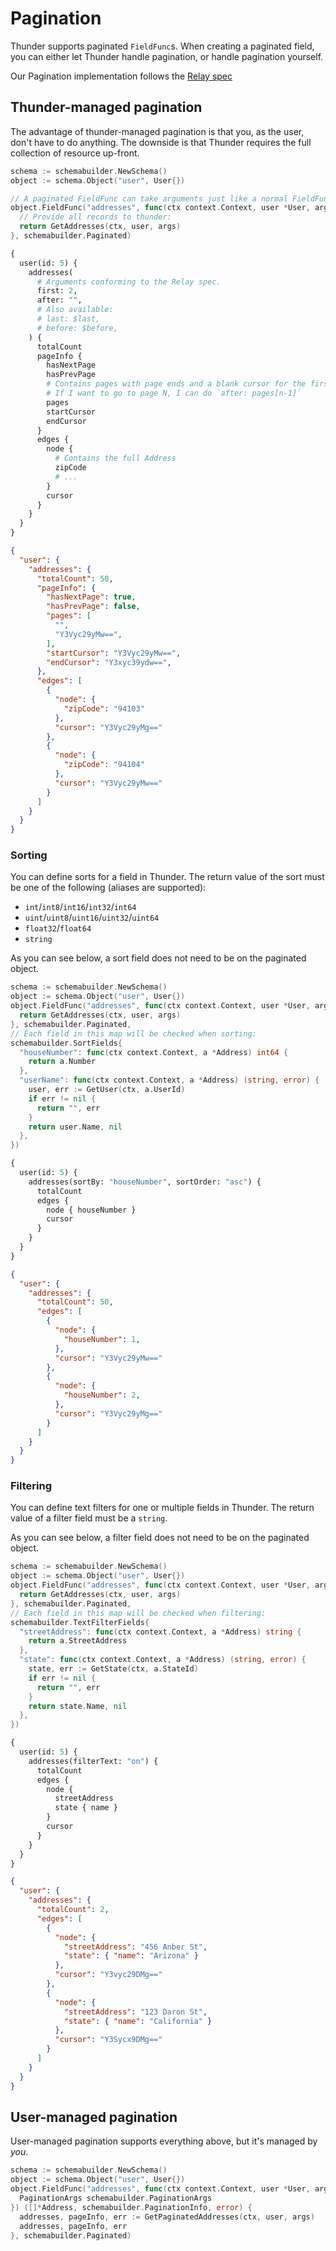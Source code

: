 # Pagination

Thunder supports paginated `FieldFunc`s. When creating a paginated field, you
can either let Thunder handle pagination, or handle pagination yourself.

Our Pagination implementation follows the [Relay spec](https://facebook.github.io/relay/docs/en/pagination-container.html)

## Thunder-managed pagination

The advantage of thunder-managed pagination is that you, as the user, don't have
to do anything. The downside is that Thunder requires the full collection of
resource up-front.

```go
schema := schemabuilder.NewSchema()
object := schema.Object("user", User{})

// A paginated FieldFunc can take arguments just like a normal FieldFunc
object.FieldFunc("addresses", func(ctx context.Context, user *User, args struct {}) ([]*Address, error) {
  // Provide all records to thunder:
  return GetAddresses(ctx, user, args)
}, schemabuilder.Paginated)
```

```graphql
{
  user(id: 5) {
    addresses(
      # Arguments conforming to the Relay spec.
      first: 2,
      after: "",
      # Also available:
      # last: $last,
      # before: $before,
    ) {
      totalCount
      pageInfo {
        hasNextPage
        hasPrevPage
        # Contains pages with page ends and a blank cursor for the first page
        # If I want to go to page N, I can do `after: pages[n-1]`
        pages
        startCursor
        endCursor
      }
      edges {
        node {
          # Contains the full Address
          zipCode
          # ...
        }
        cursor
      }
    }
  }
}
```

```json
{
  "user": {
    "addresses": {
      "totalCount": 50,
      "pageInfo": {
        "hasNextPage": true,
        "hasPrevPage": false,
        "pages": [
          "",
          "Y3Vyc29yMw==",
        ],
        "startCursor": "Y3Vyc29yMw==",
        "endCursor": "Y3xyc39ydw==",
      },
      "edges": [
        {
          "node": {
            "zipCode": "94103"
          },
          "cursor": "Y3Vyc29yMg=="
        },
        {
          "node": {
            "zipCode": "94104"
          },
          "cursor": "Y3Vyc29yMw=="
        }
      ]
    }
  }
}
```

### Sorting

You can define sorts for a field in Thunder. The return value of the sort must
be one of the following (aliases are supported):

- `int`/`int8`/`int16`/`int32`/`int64`
- `uint`/`uint8`/`uint16`/`uint32`/`uint64`
- `float32`/`float64`
- `string`

As you can see below, a sort field does not need to be on the paginated object.

```go
schema := schemabuilder.NewSchema()
object := schema.Object("user", User{})
object.FieldFunc("addresses", func(ctx context.Context, user *User, args struct {}) ([]*Address, error) {
  return GetAddresses(ctx, user, args)
}, schemabuilder.Paginated,
// Each field in this map will be checked when sorting:
schemabuilder.SortFields{
  "houseNumber": func(ctx context.Context, a *Address) int64 {
    return a.Number
  },
  "userName": func(ctx context.Context, a *Address) (string, error) {
    user, err := GetUser(ctx, a.UserId)
    if err != nil {
      return "", err
    }
    return user.Name, nil
  },
})
```

```graphql
{
  user(id: 5) {
    addresses(sortBy: "houseNumber", sortOrder: "asc") {
      totalCount
      edges {
        node { houseNumber }
        cursor
      }
    }
  }
}
```

```json
{
  "user": {
    "addresses": {
      "totalCount": 50,
      "edges": [
        {
          "node": {
            "houseNumber": 1,
          },
          "cursor": "Y3Vyc29yMw=="
        },
        {
          "node": {
            "houseNumber": 2,
          },
          "cursor": "Y3Vyc29yMg=="
        }
      ]
    }
  }
}
```

### Filtering

You can define text filters for one or multiple fields in Thunder.
The return value of a filter field must be a `string`.

As you can see below, a filter field does not need to be on the paginated object.

```go
schema := schemabuilder.NewSchema()
object := schema.Object("user", User{})
object.FieldFunc("addresses", func(ctx context.Context, user *User, args struct {}) ([]*Address, error) {
  return GetAddresses(ctx, user, args)
}, schemabuilder.Paginated,
// Each field in this map will be checked when filtering:
schemabuilder.TextFilterFields{
  "streetAddress": func(ctx context.Context, a *Address) string {
    return a.StreetAddress
  },
  "state": func(ctx context.Context, a *Address) (string, error) {
    state, err := GetState(ctx, a.StateId)
    if err != nil {
      return "", err
    }
    return state.Name, nil
  },
})
```

```graphql
{
  user(id: 5) {
    addresses(filterText: "on") {
      totalCount
      edges {
        node {
          streetAddress
          state { name }
        }
        cursor
      }
    }
  }
}
```

```json
{
  "user": {
    "addresses": {
      "totalCount": 2,
      "edges": [
        {
          "node": {
            "streetAddress": "456 Anber St",
            "state": { "name": "Arizona" }
          },
          "cursor": "Y3vyc29DMg=="
        },
        {
          "node": {
            "streetAddress": "123 Daron St",
            "state": { "name": "California" }
          },
          "cursor": "Y3Sycx9DMg=="
        }
      ]
    }
  }
}
```

## User-managed pagination

User-managed pagination supports everything above, but it's managed by _you_.

```go
schema := schemabuilder.NewSchema()
object := schema.Object("user", User{})
object.FieldFunc("addresses", func(ctx context.Context, user *User, args struct {
  PaginationArgs schemabuilder.PaginationArgs
}) ([]*Address, schemabuilder.PaginationInfo, error) {
  addresses, pageInfo, err := GetPaginatedAddresses(ctx, user, args)
  addresses, pageInfo, err
}, schemabuilder.Paginated)
```
